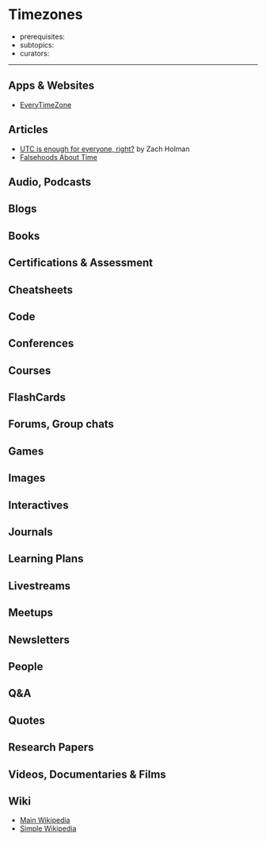# Timezones

- prerequisites:
- subtopics:
- curators:

------

## Apps & Websites

- [EveryTimeZone](https://everytimezone.com/)

## Articles

- [UTC is enough for everyone, right?](https://zachholman.com/talk/utc-is-enough-for-everyone-right) by Zach Holman
- [Falsehoods About Time](FalsehoodsAboutTime.com)

## Audio, Podcasts

## Blogs

## Books

## Certifications & Assessment

## Cheatsheets

## Code

## Conferences

## Courses

## FlashCards

## Forums, Group chats

## Games

## Images

## Interactives

## Journals

## Learning Plans

## Livestreams

## Meetups

## Newsletters

## People

## Q&A

## Quotes

## Research Papers

## Videos, Documentaries & Films

## Wiki

- [Main Wikipedia](https://en.wikipedia.org/wiki/Time_zone)
- [Simple Wikipedia](https://simple.wikipedia.org/wiki/Time_zone)

